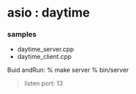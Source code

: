 asio : daytime
===============

### samples
- daytime_server.cpp
- daytime_client.cpp

Buid andRun:
% make server
% bin/server
> listen port: 13
